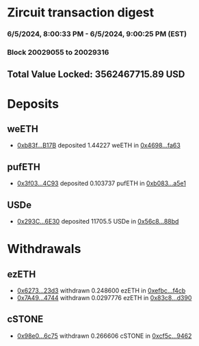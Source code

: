 # Zircuit transaction digest
### 6/5/2024, 8:00:33 PM - 6/5/2024, 9:00:25 PM (EST)
### Block 20029055 to 20029316

## Total Value Locked: 3562467715.89 USD

# Deposits
## weETH
- [0xb83f...B17B](https://etherscan.io/address/0xb83fA1d4d52E773080BE213Ed77E3ce618e2B17B) deposited 1.44227 weETH in [0x4698...fa63](https://etherscan.io/tx/0xb83fA1d4d52E773080BE213Ed77E3ce618e2B17B)
## pufETH
- [0x3f03...4C93](https://etherscan.io/address/0x3f03a99D0384047e051DeA34509F309A41644C93) deposited 0.103737 pufETH in [0xb083...a5e1](https://etherscan.io/tx/0x3f03a99D0384047e051DeA34509F309A41644C93)
## USDe
- [0x293C...6E30](https://etherscan.io/address/0x293C6937D8D82e05B01335F7B33FBA0c8e256E30) deposited 11705.5 USDe in [0x56c8...88bd](https://etherscan.io/tx/0x293C6937D8D82e05B01335F7B33FBA0c8e256E30)
# Withdrawals
## ezETH
- [0x6273...23d3](https://etherscan.io/address/0x62735CCd4B9c392bB86c3c9740eE95460c9a23d3) withdrawn 0.248600 ezETH in [0xefbc...f4cb](https://etherscan.io/tx/0x62735CCd4B9c392bB86c3c9740eE95460c9a23d3)
- [0x7A49...4744](https://etherscan.io/address/0x7A493Be5c2ce014cD049Bf178a1ac0Db1B434744) withdrawn 0.0297776 ezETH in [0x83c8...d390](https://etherscan.io/tx/0x7A493Be5c2ce014cD049Bf178a1ac0Db1B434744)
## cSTONE
- [0x98e0...6c75](https://etherscan.io/address/0x98e0661190aD75A6a3f29b03F92c381346296c75) withdrawn 0.266606 cSTONE in [0xcf5c...9462](https://etherscan.io/tx/0x98e0661190aD75A6a3f29b03F92c381346296c75)
